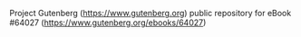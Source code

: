 Project Gutenberg (https://www.gutenberg.org) public repository for eBook #64027 (https://www.gutenberg.org/ebooks/64027)
